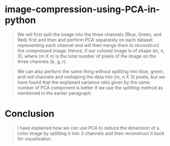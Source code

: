 # image-compression-using-PCA-in-python

> We will first split the image into the three channels (Blue, Green, and Red) first and then and perform PCA separately on each dataset representing each channel and will then merge them to reconstruct the compressed image. Hence, if our colored image is of shape (m, n, 3), where (m X n) is the total number of pixels of the image on the three channels (b, g, r).

> We can also perform the same thing without splitting into blue, green, and red channels and reshaping the data into (m, n X 3) pixels, but we have found that the explained variance ratio given by the same number of PCA component is better if we use the splitting method as mentioned in the earlier paragraph.

# Conclusion

> I have explained how we can use PCA to reduce the dimension of a color image by splitting it into 3 channels and then reconstruct it back for visualization.
